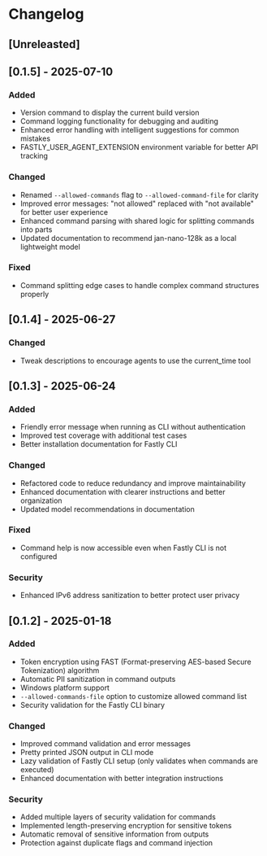 # Changelog

## [Unreleasted]

## [0.1.5] - 2025-07-10

### Added
- Version command to display the current build version
- Command logging functionality for debugging and auditing
- Enhanced error handling with intelligent suggestions for common mistakes
- FASTLY_USER_AGENT_EXTENSION environment variable for better API tracking

### Changed
- Renamed `--allowed-commands` flag to `--allowed-command-file` for clarity
- Improved error messages: "not allowed" replaced with "not available" for better user experience
- Enhanced command parsing with shared logic for splitting commands into parts
- Updated documentation to recommend jan-nano-128k as a local lightweight model

### Fixed
- Command splitting edge cases to handle complex command structures properly

## [0.1.4] - 2025-06-27

### Changed
- Tweak descriptions to encourage agents to use the current_time tool

## [0.1.3] - 2025-06-24

### Added
- Friendly error message when running as CLI without authentication
- Improved test coverage with additional test cases
- Better installation documentation for Fastly CLI

### Changed
- Refactored code to reduce redundancy and improve maintainability
- Enhanced documentation with clearer instructions and better organization
- Updated model recommendations in documentation

### Fixed
- Command help is now accessible even when Fastly CLI is not configured

### Security
- Enhanced IPv6 address sanitization to better protect user privacy

## [0.1.2] - 2025-01-18

### Added
- Token encryption using FAST (Format-preserving AES-based Secure Tokenization) algorithm
- Automatic PII sanitization in command outputs
- Windows platform support
- `--allowed-commands-file` option to customize allowed command list
- Security validation for the Fastly CLI binary

### Changed
- Improved command validation and error messages
- Pretty printed JSON output in CLI mode
- Lazy validation of Fastly CLI setup (only validates when commands are executed)
- Enhanced documentation with better integration instructions

### Security
- Added multiple layers of security validation for commands
- Implemented length-preserving encryption for sensitive tokens
- Automatic removal of sensitive information from outputs
- Protection against duplicate flags and command injection
